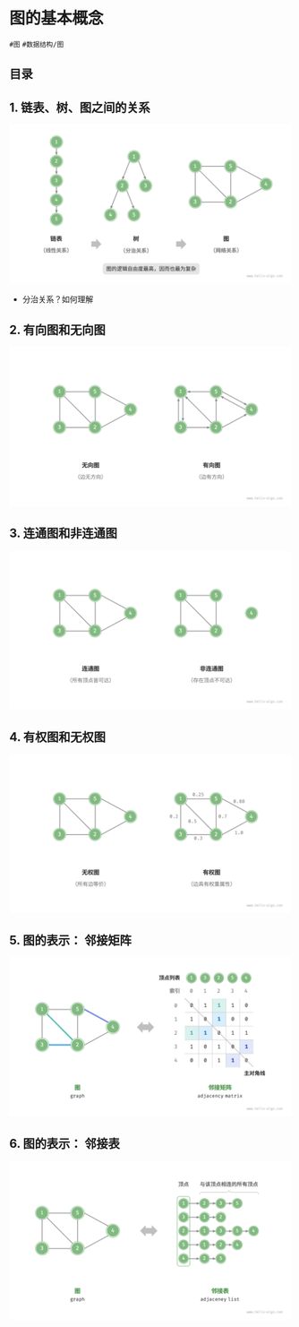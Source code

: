 
# 图的基本概念

`#图` `#数据结构/图`  


## 目录
<!-- toc -->
 ## 1. 链表、树、图之间的关系 

![图片&文件](./files/Pastedimage20240918222145.png)

- 分治关系？如何理解

## 2. 有向图和无向图
![图片&文件](./files/Pastedimage20240918222229.png)

## 3. 连通图和非连通图

![图片&文件](./files/Pastedimage20240918222332.png)

## 4. 有权图和无权图

![图片&文件](./files/Pastedimage20240918222352.png)

## 5. 图的表示： 邻接矩阵

![图片&文件](./files/Pastedimage20240918222447.png)

## 6. 图的表示： 邻接表

![图片&文件](./files/Pastedimage20240918222518.png)



